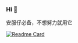 ### Hi 👋

安服仔必备，不想努力就用它

[![Readme Card](https://github-readme-stats.vercel.app/api/pin/?username=novysodope&repo=RWAL-Scan)](https://github.com/novysodope/RWAL-Scan)
